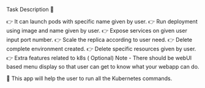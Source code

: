 Task Description 📄

👉 It can launch pods with specific name given by user.
👉 Run deployment using image and name given by user.
👉 Expose services on given user input port number.
👉 Scale the replica according to user need.
👉 Delete complete environment created.
👉 Delete specific resources given by user.
👉 Extra features related to k8s ( Optional)
Note - There should be webUI based menu display so that user can get to know what your webapp can do.

📌 This app will help the user to run all the Kubernetes commands.
